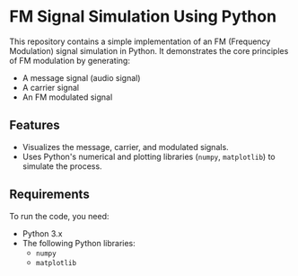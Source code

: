 # FM Signal Simulation Using Python

This repository contains a simple implementation of an FM (Frequency Modulation) signal simulation in Python. It demonstrates the core principles of FM modulation by generating:
- A message signal (audio signal)
- A carrier signal
- An FM modulated signal

## Features
- Visualizes the message, carrier, and modulated signals.
- Uses Python's numerical and plotting libraries (`numpy`, `matplotlib`) to simulate the process.

## Requirements
To run the code, you need:
- Python 3.x
- The following Python libraries:
  - `numpy`
  - `matplotlib`

